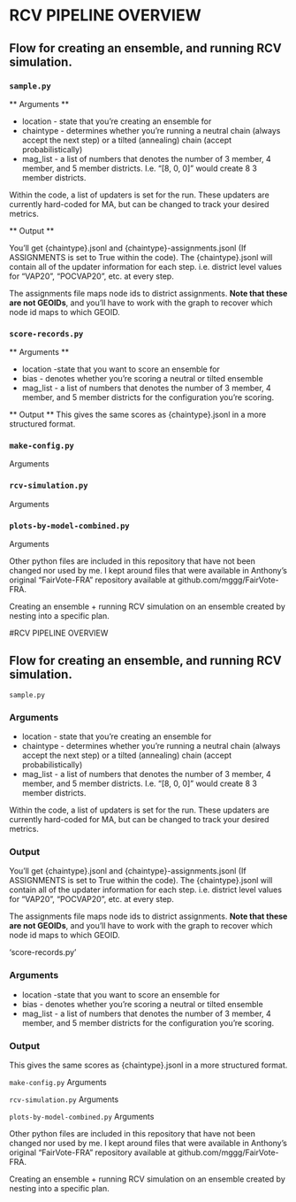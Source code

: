# RCV PIPELINE OVERVIEW 

## Flow for creating an ensemble, and running RCV simulation.

### `sample.py`

** Arguments ** 
* location - state that you’re creating an ensemble for
* chaintype - determines whether you’re running a neutral chain (always accept the next step) or a tilted (annealing) chain (accept probabilistically)
* mag_list - a list of numbers that denotes the number of 3 member, 4 member, and 5 member districts. I.e. “[8, 0, 0]” would create 8 3 member districts.

Within the code, a list of updaters is set for the run. These updaters are currently hard-coded for MA, but can be changed to track your desired metrics.

** Output **

You’ll get {chaintype}.jsonl and {chaintype}-assignments.jsonl (If ASSIGNMENTS is set to True within the code). The {chaintype}.jsonl will contain all of the updater information for each step. i.e. district level values for “VAP20”, “POCVAP20”, etc. at every step.

The assignments file maps node ids to district assignments. **Note that these are not GEOIDs**, and you’ll have to work with the graph to recover which node id maps to which GEOID. 


### `score-records.py` 
** Arguments **
* location -state that you want to score an ensemble for
* bias - denotes whether you’re scoring a neutral or tilted ensemble
* mag_list - a list of numbers that denotes the number of 3 member, 4 member, and 5 member districts for the configuration you’re scoring. 

** Output **
This gives the same scores as {chaintype}.jsonl in a more structured format.

### `make-config.py`
Arguments


### `rcv-simulation.py`
Arguments

### `plots-by-model-combined.py`
Arguments

Other python files are included in this repository that have not been changed nor used by me. I kept around files that were available in Anthony’s original “FairVote-FRA” repository available at github.com/mggg/FairVote-FRA.


Creating an ensemble + running RCV simulation on an ensemble created by nesting into a specific plan. 


#RCV PIPELINE OVERVIEW 

## Flow for creating an ensemble, and running RCV simulation.

`sample.py`

### Arguments 
* location - state that you’re creating an ensemble for
* chaintype - determines whether you’re running a neutral chain (always accept the next step) or a tilted (annealing) chain (accept probabilistically)
* mag_list - a list of numbers that denotes the number of 3 member, 4 member, and 5 member districts. I.e. “[8, 0, 0]” would create 8 3 member districts.

Within the code, a list of updaters is set for the run. These updaters are currently hard-coded for MA, but can be changed to track your desired metrics.

### Output 

You’ll get {chaintype}.jsonl and {chaintype}-assignments.jsonl (If ASSIGNMENTS is set to True within the code). The {chaintype}.jsonl will contain all of the updater information for each step. i.e. district level values for “VAP20”, “POCVAP20”, etc. at every step.

The assignments file maps node ids to district assignments. **Note that these are not GEOIDs**, and you’ll have to work with the graph to recover which node id maps to which GEOID. 


‘score-records.py’ 
### Arguments
* location -state that you want to score an ensemble for
* bias - denotes whether you’re scoring a neutral or tilted ensemble
* mag_list - a list of numbers that denotes the number of 3 member, 4 member, and 5 member districts for the configuration you’re scoring. 

### Output 
This gives the same scores as {chaintype}.jsonl in a more structured format.

`make-config.py`
Arguments


`rcv-simulation.py`
Arguments

`plots-by-model-combined.py`
Arguments

Other python files are included in this repository that have not been changed nor used by me. I kept around files that were available in Anthony’s original “FairVote-FRA” repository available at github.com/mggg/FairVote-FRA.


Creating an ensemble + running RCV simulation on an ensemble created by nesting into a specific plan. 





